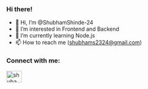 ### Hi there!
- 👋 Hi, I’m @ShubhamShinde-24
- 👀 I’m interested in Frontend and Backend
- 🌱 I’m currently learning Node.js
- 📫 How to reach me (shubhams2324@gmail.com)

<!---
ShubhamShinde-24/ShubhamShinde-24 is a ✨ special ✨ repository because its `README.md` (this file) appears on your GitHub profile.
You can click the Preview link to take a look at your changes.
--->

<!-- ### Connect with me

[<img align= "left" alt="""https://www.linkedin.com/in/shubham-shinde-39aba417b" width="22px" src= />][linkedin] -->

### Connect with me:
<p align="left">
<a href="https://www.linkedin.com/in/shubham-shinde-39aba417b" target="blank"><img align="center" src="https://raw.githubusercontent.com/rahuldkjain/github-profile-readme-generator/neutral-icons/src/images/icons/Social/linked-in-alt.svg" alt="shubam" height="30" width="40" /></a>
<!-- <a href="https://instagram.com/shubhamshinde_24" target="blank"><img align="center" src="https://raw.githubusercontent.com/rahuldkjain/github-profile-readme-generator/neutral-icons/src/images/icons/Social/instagram.svg" alt="shubhamshinde_24" height="30" width="40" /></a> -->
</p>